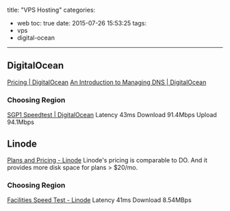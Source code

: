 title: "VPS Hosting"
categories:
  - web
toc: true
date: 2015-07-26 15:53:25
tags:
- vps
- digital-ocean
---

## DigitalOcean

[Pricing | DigitalOcean](https://www.digitalocean.com/pricing/)
[An Introduction to Managing DNS | DigitalOcean](https://www.digitalocean.com/community/tutorial_series/an-introduction-to-managing-dns)

### Choosing Region

[SGP1 Speedtest | DigitalOcean](http://speedtest-sgp1.digitalocean.com/)
Latency 43ms
Download 91.4Mbps
Upload 94.1Mbps

## Linode

[Plans and Pricing - Linode](https://www.linode.com/pricing)
Linode's pricing is comparable to DO. And it provides more disk space for plans > $20/mo.

### Choosing Region

[Facilities Speed Test - Linode](https://www.linode.com/speedtest)
Latency 41ms
Download 8.54MBps
